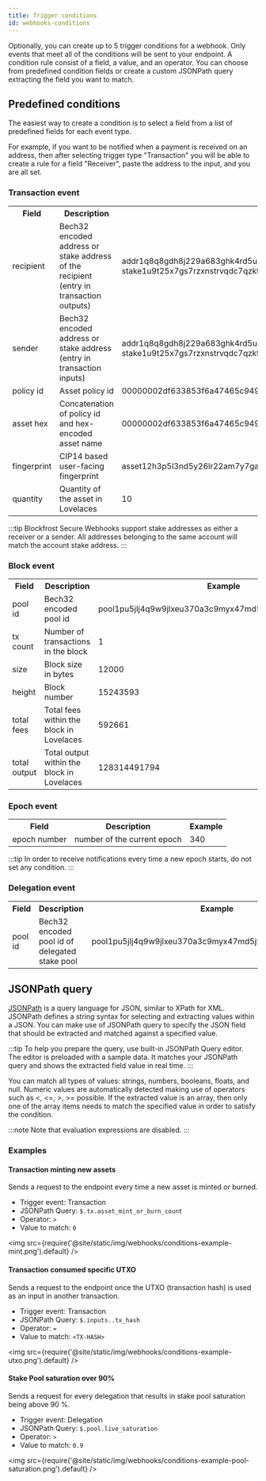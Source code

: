 ```yaml
---
title: Trigger conditions
id: webhooks-conditions
---
```


Optionally, you can create up to 5 trigger conditions for a webhook. Only events that meet all of the conditions will be sent to your endpoint. A condition rule consist of a field, a value, and an operator. You can choose from predefined condition fields or create a custom JSONPath query extracting the field you want to match.

## Predefined conditions

The easiest way to create a condition is to select a field from a list of predefined fields for each event type.

For example, if you want to be notified when a payment is received on an address, then after selecting trigger type "Transaction" you will be able to create a rule for a field "Receiver", paste the address to the input, and you are all set.

### Transaction event

<table>
  <tr>
    <th>Field</th>
    <th>Description</th>
    <th>Example</th>
  </tr>
  <tr>
    <td>recipient</td>
    <td>Bech32 encoded address or stake address of the recipient (entry in transaction outputs)</td>
    <td>addr1q8q8gdh8j229a683ghk4rd5u5tj2mmq9gh2fk3cxe8c20gjk4gdu3...<br />stake1u9t25x7gs7rzxnstrvqdc7qzkt7c95mcus52tsfmazsem6q8xwujq</td>
  </tr>
  <tr>
    <td>sender</td>
    <td>Bech32 encoded address or stake address (entry in transaction inputs)</td>
    <td>addr1q8q8gdh8j229a683ghk4rd5u5tj2mmq9gh2fk3cxe8c20gjk4gdu3...<br />stake1u9t25x7gs7rzxnstrvqdc7qzkt7c95mcus52tsfmazsem6q8xwujq</td>
  </tr>
  <tr>
    <td>policy id</td>
    <td>Asset policy id</td>
    <td>00000002df633853f6a47465c9496721d2d5b1291b8398016c0e87ae</td>
  </tr>
  <tr>
    <td>asset hex</td>
    <td>Concatenation of policy id and hex-encoded asset name</td>
    <td>00000002df633853f6a47465c9496721d2d5b1291b8398016c0e87ae6e7574636f696e</td>
  </tr>
  <tr>
    <td>fingerprint</td>
    <td>CIP14 based user-facing fingerprint</td>
    <td>asset12h3p5l3nd5y26lr22am7y7ga3vxghkhf57zkhd</td>
  </tr>
  <tr>
    <td>quantity</td>
    <td>Quantity of the asset in Lovelaces</td>
    <td>10</td>
  </tr>
</table>

:::tip
Blockfrost Secure Webhooks support stake addresses as either a receiver or a sender. All addresses belonging to the same account will match the account stake address.
:::

### Block event

<table>
  <tr>
    <th>Field</th>
    <th>Description</th>
    <th>Example</th>
  </tr>
  <tr>
    <td>pool id</td>
    <td>Bech32 encoded pool id</td>
    <td>pool1pu5jlj4q9w9jlxeu370a3c9myx47md5j5m2str0naunn2q3lkdy</td>
  </tr>
  <tr>
    <td>tx count</td>
    <td>Number of transactions in the block</td>
    <td>1</td>
  </tr>
  <tr>
    <td>size</td>
    <td>Block size in bytes</td>
    <td>12000</td>
  </tr>
  <tr>
    <td>height</td>
    <td>Block number</td>
    <td>15243593</td>
  </tr>
  <tr>
    <td>total fees</td>
    <td>Total fees within the block in Lovelaces</td>
    <td>592661</td>
  </tr>
  <tr>
    <td>total output</td>
    <td>Total output within the block in Lovelaces</td>
    <td>128314491794</td>
  </tr>

</table>

### Epoch event

<table>
  <tr>
    <th>Field</th>
    <th>Description</th>
    <th>Example</th>
  </tr>
  <tr>
    <td>epoch number</td>
    <td>number of the current epoch</td>
    <td>340</td>
  </tr>
</table>

:::tip
In order to receive notifications every time a new epoch starts, do not set any condition.
:::

### Delegation event

<table>
  <tr>
    <th>Field</th>
    <th>Description</th>
    <th>Example</th>
  </tr>
  <tr>
    <td>pool id</td>
    <td>Bech32 encoded pool id of delegated stake pool</td>
    <td>pool1pu5jlj4q9w9jlxeu370a3c9myx47md5j5m2str0naunn2q3lkdy</td>
  </tr>
</table>

## JSONPath query

[JSONPath](https://goessner.net/articles/JsonPath/) is a query language for JSON, similar to XPath for XML. JSONPath defines a string syntax for selecting and extracting values within a JSON.
You can make use of JSONPath query to specify the JSON field that should be extracted and matched against a specified value.

:::tip
To help you prepare the query, use built-in JSONPath Query editor. The editor is preloaded with a sample data. It matches your JSONPath query and shows the extracted field value in real time.
:::

You can match all types of values: strings, numbers, booleans, floats, and null. Numeric values are automatically detected making use of operators such as <, <=, >, >= possible.
If the extracted value is an array, then only one of the array items needs to match the specified value in order to satisfy the condition.

<!-- To match null type "null" in the input. -->

:::note
Note that evaluation expressions are disabled.
:::

### Examples

#### Transaction minting new assets

Sends a request to the endpoint every time a new asset is minted or burned.

- Trigger event: Transaction
- JSONPath Query: `$.tx.asset_mint_or_burn_count`
- Operator: `>`
- Value to match: `0`

<img src={require('@site/static/img/webhooks/conditions-example-mint.png').default} />

#### Transaction consumed specific UTXO

Sends a request to the endpoint once the UTXO (transaction hash) is used as an input in another transaction.

- Trigger event: Transaction
- JSONPath Query: `$.inputs..tx_hash`
- Operator: `=`
- Value to match: `<TX-HASH>`

<img src={require('@site/static/img/webhooks/conditions-example-utxo.png').default} />

#### Stake Pool saturation over 90%

Sends a request for every delegation that results in stake pool saturation being above 90 %.

- Trigger event: Delegation
- JSONPath Query: `$.pool.live_saturation`
- Operator: `>`
- Value to match: `0.9`

<img src={require('@site/static/img/webhooks/conditions-example-pool-saturation.png').default} />
